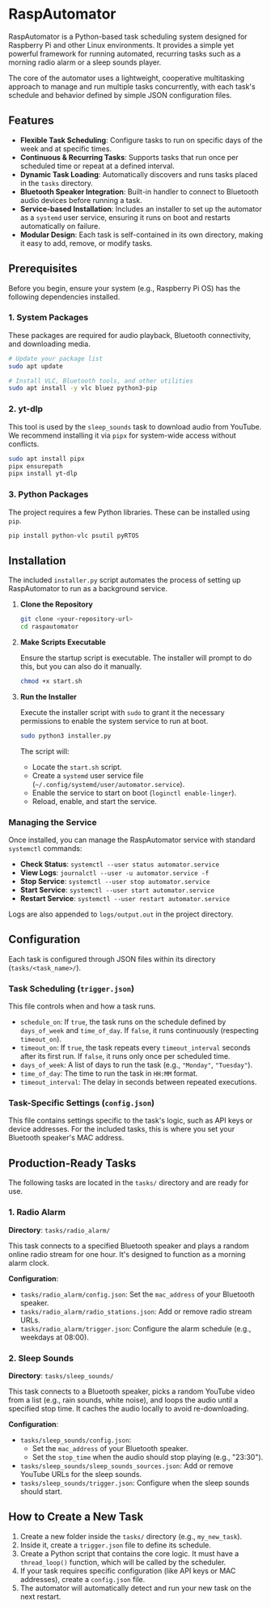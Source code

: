 # RaspAutomator

RaspAutomator is a Python-based task scheduling system designed for Raspberry Pi and other Linux environments. It provides a simple yet powerful framework for running automated, recurring tasks such as a morning radio alarm or a sleep sounds player.

The core of the automator uses a lightweight, cooperative multitasking approach to manage and run multiple tasks concurrently, with each task's schedule and behavior defined by simple JSON configuration files.

## Features

*   **Flexible Task Scheduling**: Configure tasks to run on specific days of the week and at specific times.
*   **Continuous & Recurring Tasks**: Supports tasks that run once per scheduled time or repeat at a defined interval.
*   **Dynamic Task Loading**: Automatically discovers and runs tasks placed in the `tasks` directory.
*   **Bluetooth Speaker Integration**: Built-in handler to connect to Bluetooth audio devices before running a task.
*   **Service-based Installation**: Includes an installer to set up the automator as a `systemd` user service, ensuring it runs on boot and restarts automatically on failure.
*   **Modular Design**: Each task is self-contained in its own directory, making it easy to add, remove, or modify tasks.

## Prerequisites

Before you begin, ensure your system (e.g., Raspberry Pi OS) has the following dependencies installed.

### 1. System Packages

These packages are required for audio playback, Bluetooth connectivity, and downloading media.

```bash
# Update your package list
sudo apt update

# Install VLC, Bluetooth tools, and other utilities
sudo apt install -y vlc bluez python3-pip
```

### 2. yt-dlp

This tool is used by the `sleep_sounds` task to download audio from YouTube. We recommend installing it via `pipx` for system-wide access without conflicts.

```bash
sudo apt install pipx
pipx ensurepath
pipx install yt-dlp
```

### 3. Python Packages

The project requires a few Python libraries. These can be installed using `pip`.

```bash
pip install python-vlc psutil pyRTOS
```

## Installation

The included `installer.py` script automates the process of setting up RaspAutomator to run as a background service.

1.  **Clone the Repository**

    ```bash
    git clone <your-repository-url>
    cd raspautomator
    ```

2.  **Make Scripts Executable**

    Ensure the startup script is executable. The installer will prompt to do this, but you can also do it manually.

    ```bash
    chmod +x start.sh
    ```

3.  **Run the Installer**

    Execute the installer script with `sudo` to grant it the necessary permissions to enable the system service to run at boot.

    ```bash
    sudo python3 installer.py
    ```

    The script will:
    *   Locate the `start.sh` script.
    *   Create a `systemd` user service file (`~/.config/systemd/user/automator.service`).
    *   Enable the service to start on boot (`loginctl enable-linger`).
    *   Reload, enable, and start the service.

### Managing the Service

Once installed, you can manage the RaspAutomator service with standard `systemctl` commands:

*   **Check Status**: `systemctl --user status automator.service`
*   **View Logs**: `journalctl --user -u automator.service -f`
*   **Stop Service**: `systemctl --user stop automator.service`
*   **Start Service**: `systemctl --user start automator.service`
*   **Restart Service**: `systemctl --user restart automator.service`

Logs are also appended to `logs/output.out` in the project directory.

## Configuration

Each task is configured through JSON files within its directory (`tasks/<task_name>/`).

### Task Scheduling (`trigger.json`)

This file controls when and how a task runs.

*   `schedule_on`: If `true`, the task runs on the schedule defined by `days_of_week` and `time_of_day`. If `false`, it runs continuously (respecting `timeout_on`).
*   `timeout_on`: If `true`, the task repeats every `timeout_interval` seconds after its first run. If `false`, it runs only once per scheduled time.
*   `days_of_week`: A list of days to run the task (e.g., `"Monday"`, `"Tuesday"`).
*   `time_of_day`: The time to run the task in `HH:MM` format.
*   `timeout_interval`: The delay in seconds between repeated executions.

### Task-Specific Settings (`config.json`)

This file contains settings specific to the task's logic, such as API keys or device addresses. For the included tasks, this is where you set your Bluetooth speaker's MAC address.

## Production-Ready Tasks

The following tasks are located in the `tasks/` directory and are ready for use.

### 1. Radio Alarm

**Directory**: `tasks/radio_alarm/`

This task connects to a specified Bluetooth speaker and plays a random online radio stream for one hour. It's designed to function as a morning alarm clock.

**Configuration**:
*   `tasks/radio_alarm/config.json`: Set the `mac_address` of your Bluetooth speaker.
*   `tasks/radio_alarm/radio_stations.json`: Add or remove radio stream URLs.
*   `tasks/radio_alarm/trigger.json`: Configure the alarm schedule (e.g., weekdays at 08:00).

### 2. Sleep Sounds

**Directory**: `tasks/sleep_sounds/`

This task connects to a Bluetooth speaker, picks a random YouTube video from a list (e.g., rain sounds, white noise), and loops the audio until a specified stop time. It caches the audio locally to avoid re-downloading.

**Configuration**:
*   `tasks/sleep_sounds/config.json`:
    *   Set the `mac_address` of your Bluetooth speaker.
    *   Set the `stop_time` when the audio should stop playing (e.g., "23:30").
*   `tasks/sleep_sounds/sleep_sounds_sources.json`: Add or remove YouTube URLs for the sleep sounds.
*   `tasks/sleep_sounds/trigger.json`: Configure when the sleep sounds should start.

## How to Create a New Task

1.  Create a new folder inside the `tasks/` directory (e.g., `my_new_task`).
2.  Inside it, create a `trigger.json` file to define its schedule.
3.  Create a Python script that contains the core logic. It must have a `thread_loop()` function, which will be called by the scheduler.
4.  If your task requires specific configuration (like API keys or MAC addresses), create a `config.json` file.
5.  The automator will automatically detect and run your new task on the next restart.